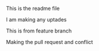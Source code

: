 This is the readme file

I am making any uptades

This is from feature branch

Making the pull request and conflict
